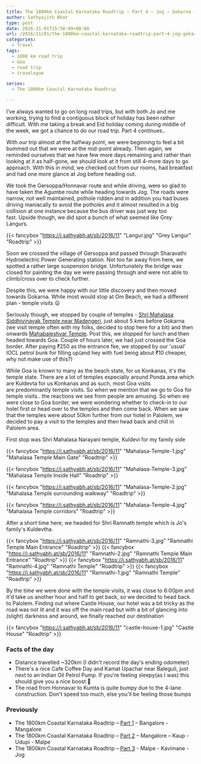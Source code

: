 ```yaml
---
title: The 1800km Coastal Karnataka Roadtrip – Part 4 – Jog – Gokarna – Ponda – Palolem
author: Sathyajith Bhat
type: post
date: 2016-11-01T15:58:09+00:00
url: /2016/11/01/the-1800km-coastal-karnataka-roadtrip-part-4-jog-gokarna-ponda-palolem/
categories:
  - Travel
tags:
  - 1800 km road trip
  - Goa
  - road trip
  - travelogue

series: 
  - The 1800km Coastal Karnataka Roadtrip

---
```

I’ve always wanted to go on long road trips, but with both Jo and me working, trying to find a contiguous block of holiday has been rather difficult. With me taking a break and Eid holiday coming during middle of the week, we got a chance to do our road trip. Part 4 continues..

With our trip almost at the halfway point, we were beginning to feel a bit bummed out that we were at the mid-point already. Then again, we reminded ourselves that we have few more days remaining and rather than looking at it as half-gone, we should look at it from still 4-more days to go approach. With this in mind, we checked out from our rooms, had breakfast and had one more glance at Jog before heading out.





We took the Gersoppa/Honnavar route and while driving, were so glad to have taken the Agumbe route while heading towards Jog. The roads were narrow, not well maintained, pothole ridden and in addition you had buses driving maniacally to avoid the potholes and it almost resulted in a big collision at one instance because the bus driver was just way too fast. Upside though, we did spot a bunch of what seemed like Grey Langurs.

{{< fancybox "https://i.sathyabh.at/sb/2016/11" "Langur.jpg" "Grey Langur" "Roadtrip" >}}

Soon we crossed the village of Gersoppa and passed through Sharavathi Hydroelectric Power Generating station. Not too far away from here, we spotted a rather large suspension bridge. Unfortunately the bridge was closed for painting the day we were passing through and were not able to climb/cross over to check further.


Despite this, we were happy with our little discovery and then moved towards Gokarna. While most would stop at Om Beach, we had a different plan - temple visits 😛

Seriously though, we stopped by couple of temples - [Shri Mahalasa Siddhivinayak Temple near Madengeri](https://goo.gl/maps/ojx1pjfbQep), just about 5 kms before Gokarna (we visit temple often with my folks, decided to stop here for a bit) and then onwards [Mahabaleshvar Temple](https://goo.gl/maps/tXKUVqJCcqr). Post this, we stopped for lunch and then headed towards Goa. Couple of hours later, we had just crossed the Goa border. After paying ₹250 as the entrance fee, we stopped by our 'usual' IOCL petrol bunk for filling up(and hey with fuel being about ₹10 cheaper, why not make use of this?)

While Goa is known to many as the beach state, for us Konkanas, it's the temple state. There are a lot of temples especially around Ponda area which are Kuldevta for us Konkanas and as such, most Goa visits are predominantly temple visits. So when we mention that we go to Goa for temple visits.. the reactions we see from people are amusing. So when we were close to Goa border, we were wondering whether to check-in to our hotel first or head over to the temples and then come back. When we saw that the temples were about 50km further from our hotel in Palolem, we decided to pay a visit to the temples and then head back and chill in Palolem area.

First stop was Shri Mahalasa Narayani temple, Kuldevi for my family side

{{< fancybox "https://i.sathyabh.at/sb/2016/11" "Mahalasa-Temple-1.jpg" "Mahalasa Temple Main Gate" "Roadtrip" >}}

{{< fancybox "https://i.sathyabh.at/sb/2016/11" "Mahalasa-Temple-3.jpg" "Mahalasa Temple Inside Hall" "Roadtrip" >}}

{{< fancybox "https://i.sathyabh.at/sb/2016/11" "Mahalasa-Temple-2.jpg" "Mahalasa Temple surrounding walkway" "Roadtrip" >}}

{{< fancybox "https://i.sathyabh.at/sb/2016/11" "Mahalasa-Temple-4.jpg" "Mahalasa Temple corridors" "Roadtrip" >}}

After a short time here, we headed for Shri Ramnath temple which is Jo's family's Kuldevtha.

{{< fancybox "https://i.sathyabh.at/sb/2016/11" "Ramnathi-3.jpg" "Ramnathi Temple Main Entrance" "Roadtrip" >}}
{{< fancybox "https://i.sathyabh.at/sb/2016/11" "Ramnathi-2.jpg" "Ramnathi Temple Main Entrance" "Roadtrip" >}}
{{< fancybox "https://i.sathyabh.at/sb/2016/11" "Ramnathi-4.jpg" "Ramnathi Temple" "Roadtrip" >}}
{{< fancybox "https://i.sathyabh.at/sb/2016/11" "Ramnathi-1.jpg" "Ramnathi Temple" "Roadtrip" >}}


By the time we were done with the temple visits, it was close to 6:00pm and it'd take us another hour and half to get back, so we decided to head back to Palolem. Finding out where Castle House, our hotel was a bit tricky as the road was not lit and it was off the main road but with a bit of glancing into (slight) darkness and around, we finally reached our destination

{{< fancybox "https://i.sathyabh.at/sb/2016/11" "castle-house-1.jpg" "Castle House" "Roadtrip" >}}


### Facts of the day

  * Distance travelled ~320km (I didn't record the day's ending odometer)
  * There's a nice Cafe Coffee Day and Kamat Upachar near Baleguli, just next to an Indian Oil Petrol Pump. If you're feeling sleepy(as I was) this should give you a nice boost 🙂
  * The road from Honnavar to Kumta is quite bumpy due to the 4-lane construction. Don't speed too much, else you'll be feeling those bumps


### Previously

  - The 1800km Coastal Karnataka Roadtrip – [Part 1](/2016/08/02/the-1800km-coastal-karnataka-roadtrip-part-1-bangalore-mangalore/) – Bangalore - Mangalore
  - The 1800km Coastal Karnataka Roadtrip – [Part 2](/2016/08/12/the-1800km-coastal-karnataka-roadtrip-part-2-mangalore-kaup-udupi-malpe/) – Mangalore – Kaup - Udupi - Malpe
  - The 1800km Coastal Karnataka Roadtrip – [Part 3](/2016/08/25/the-1800km-coastal-karnataka-roadtrip-part-3-malpe-kavimane-jog/) - Malpe - Kavimane - Jog
